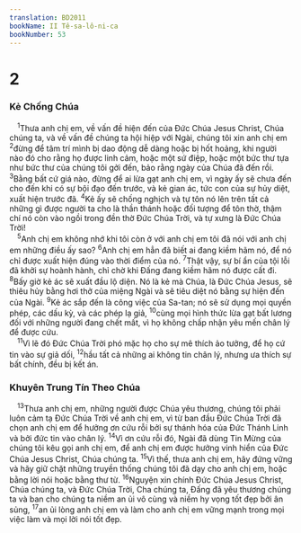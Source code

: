 ```yaml
---
translation: BD2011
bookName: II Tê-sa-lô-ni-ca 
bookNumber: 53
---
```


<div class="title"><h1>2</h1><h3>Kẻ Chống Chúa</h3></div>
<span class="verse 2te_2_1"> <sup>1</sup>Thưa anh chị em, về vấn đề hiện đến của Ðức Chúa Jesus Christ, Chúa chúng ta, và về vấn đề chúng ta hội hiệp với Ngài, chúng tôi xin anh chị em </span>
<span class="verse 2te_2_2"><sup>2</sup>đừng để tâm trí mình bị dao động dễ dàng hoặc bị hốt hoảng, khi người nào đó cho rằng họ được linh cảm, hoặc một sứ điệp, hoặc một bức thư tựa như bức thư của chúng tôi gởi đến, bảo rằng ngày của Chúa đã đến rồi. </span>
<span class="verse 2te_2_3"><sup>3</sup>Bằng bất cứ giá nào, đừng để ai lừa gạt anh chị em, vì ngày ấy sẽ chưa đến cho đến khi có sự bội đạo đến trước, và kẻ gian ác, tức con của sự hủy diệt, xuất hiện trước đã. </span>
<span class="verse 2te_2_4"><sup>4</sup>Kẻ ấy sẽ chống nghịch và tự tôn nó lên trên tất cả những gì được người ta cho là thần thánh hoặc đối tượng để tôn thờ, thậm chí nó còn vào ngồi trong đền thờ Ðức Chúa Trời, và tự xưng là Ðức Chúa Trời!<br/></span>
<span class="verse 2te_2_5"> <sup>5</sup>Anh chị em không nhớ khi tôi còn ở với anh chị em tôi đã nói với anh chị em những điều ấy sao? </span>
<span class="verse 2te_2_6"><sup>6</sup>Anh chị em hẳn đã biết ai đang kiềm hãm nó, để nó chỉ được xuất hiện đúng vào thời điểm của nó. </span>
<span class="verse 2te_2_7"><sup>7</sup>Thật vậy, sự bí ẩn của tội lỗi đã khởi sự hoành hành, chỉ chờ khi Ðấng đang kiềm hãm nó được cất đi. </span>
<span class="verse 2te_2_8"><sup>8</sup>Bấy giờ kẻ ác sẽ xuất đầu lộ diện. Nó là kẻ mà Chúa, là Ðức Chúa Jesus, sẽ thiêu hủy bằng hơi thở của miệng Ngài và sẽ tiêu diệt nó bằng sự hiện đến của Ngài. </span>
<span class="verse 2te_2_9"><sup>9</sup>Kẻ ác sắp đến là công việc của Sa-tan; nó sẽ sử dụng mọi quyền phép, các dấu kỳ, và các phép lạ giả, </span>
<span class="verse 2te_2_10"><sup>10</sup>cùng mọi hình thức lừa gạt bất lương đối với những người đang chết mất, vì họ không chấp nhận yêu mến chân lý để được cứu.<br/></span>
<span class="verse 2te_2_11"> <sup>11</sup>Vì lẽ đó Ðức Chúa Trời phó mặc họ cho sự mê thích ảo tưởng, để họ cứ tin vào sự giả dối, </span>
<span class="verse 2te_2_12"><sup>12</sup>hầu tất cả những ai không tin chân lý, nhưng ưa thích sự bất chính, đều bị kết án.<br/></span>
<div class="title"><h3>Khuyên Trung Tín Theo Chúa</h3></div>
<span class="verse 2te_2_13"> <sup>13</sup>Thưa anh chị em, những người được Chúa yêu thương, chúng tôi phải luôn cảm tạ Ðức Chúa Trời về anh chị em, vì từ ban đầu Ðức Chúa Trời đã chọn anh chị em để hưởng ơn cứu rỗi bởi sự thánh hóa của Ðức Thánh Linh và bởi đức tin vào chân lý. </span>
<span class="verse 2te_2_14"><sup>14</sup>Vì ơn cứu rỗi đó, Ngài đã dùng Tin Mừng của chúng tôi kêu gọi anh chị em, để anh chị em được hưởng vinh hiển của Ðức Chúa Jesus Christ, Chúa chúng ta. </span>
<span class="verse 2te_2_15"><sup>15</sup>Vì thế, thưa anh chị em, hãy đứng vững và hãy giữ chặt những truyền thống chúng tôi đã dạy cho anh chị em, hoặc bằng lời nói hoặc bằng thư từ. </span>
<span class="verse 2te_2_16"><sup>16</sup>Nguyện xin chính Ðức Chúa Jesus Christ, Chúa chúng ta, và Ðức Chúa Trời, Cha chúng ta, Ðấng đã yêu thương chúng ta và ban cho chúng ta niềm an ủi vô cùng và niềm hy vọng tốt đẹp bởi ân sủng, </span>
<span class="verse 2te_2_17"><sup>17</sup>an ủi lòng anh chị em và làm cho anh chị em vững mạnh trong mọi việc làm và mọi lời nói tốt đẹp.<br/></span>

